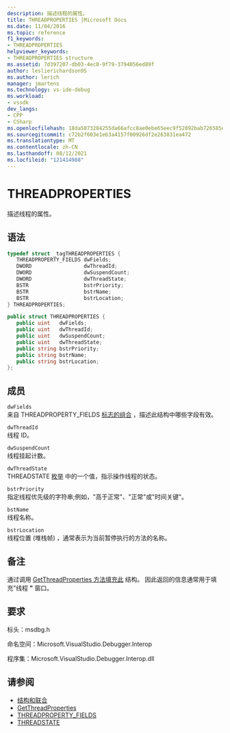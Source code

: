 ```yaml
---
description: 描述线程的属性。
title: THREADPROPERTIES |Microsoft Docs
ms.date: 11/04/2016
ms.topic: reference
f1_keywords:
- THREADPROPERTIES
helpviewer_keywords:
- THREADPROPERTIES structure
ms.assetid: 7d397207-db03-4ec0-9f79-3794056ed89f
author: leslierichardson95
ms.author: lerich
manager: jmartens
ms.technology: vs-ide-debug
ms.workload:
- vssdk
dev_langs:
- CPP
- CSharp
ms.openlocfilehash: 18da5073284255da66afcc8ae0ebe65eec9f52892bab726585d8c993f58a1bac
ms.sourcegitcommit: c72b2f603e1eb3a4157f00926df2e263831ea472
ms.translationtype: MT
ms.contentlocale: zh-CN
ms.lasthandoff: 08/12/2021
ms.locfileid: "121414988"
---
```

# <a name="threadproperties"></a>THREADPROPERTIES
描述线程的属性。

## <a name="syntax"></a>语法

```cpp
typedef struct _tagTHREADPROPERTIES { 
   THREADPROPERTY_FIELDS dwFields;
   DWORD                 dwThreadId;
   DWORD                 dwSuspendCount;
   DWORD                 dwThreadState;
   BSTR                  bstrPriority;
   BSTR                  bstrName;
   BSTR                  bstrLocation;
} THREADPROPERTIES;
```

```csharp
public struct THREADPROPERTIES { 
   public uint   dwFields;
   public uint   dwThreadId;
   public uint   dwSuspendCount;
   public uint   dwThreadState;
   public string bstrPriority;
   public string bstrName;
   public string bstrLocation;
};
```

## <a name="members"></a>成员
 `dwFields`\
 来自 THREADPROPERTY_FIELDS [标志的组合](../../../extensibility/debugger/reference/threadproperty-fields.md) ，描述此结构中哪些字段有效。

 `dwThreadId`\
 线程 ID。

 `dwSuspendCount`\
 线程挂起计数。

 `dwThreadState`\
 THREADSTATE [枚举](../../../extensibility/debugger/reference/threadstate.md) 中的一个值，指示操作线程的状态。

 `bstrPriority`\
 指定线程优先级的字符串;例如，"高于正常"、"正常"或"时间关键"。

 `bstName`\
 线程名称。

 `bstrLocation`\
 线程位置 (堆栈帧) ，通常表示为当前暂停执行的方法的名称。

## <a name="remarks"></a>备注
 通过调用 [GetThreadProperties 方法填充此](../../../extensibility/debugger/reference/idebugthread2-getthreadproperties.md) 结构。 因此返回的信息通常用于填充"线程 **"** 窗口。

## <a name="requirements"></a>要求
 标头：msdbg.h

 命名空间：Microsoft.VisualStudio.Debugger.Interop

 程序集：Microsoft.VisualStudio.Debugger.Interop.dll

## <a name="see-also"></a>请参阅
- [结构和联合](../../../extensibility/debugger/reference/structures-and-unions.md)
- [GetThreadProperties](../../../extensibility/debugger/reference/idebugthread2-getthreadproperties.md)
- [THREADPROPERTY_FIELDS](../../../extensibility/debugger/reference/threadproperty-fields.md)
- [THREADSTATE](../../../extensibility/debugger/reference/threadstate.md)
